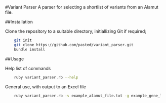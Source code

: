 #Variant Parser
A parser for selecting a shortlist of variants from an Alamut file.


##Installation

Clone the repository to a suitable directory, initiallizing Git if required;

```bash
	git init
	git clone https://github.com/pasted/variant_parser.git
	bundle install
```
##Usage

Help list of commands

```bash
	ruby variant_parser.rb --help
```

General use, with output to an Excel file
```bash
	ruby variant_parser.rb -v example_alamut_file.txt -g example_gene_list.txt -e

```
